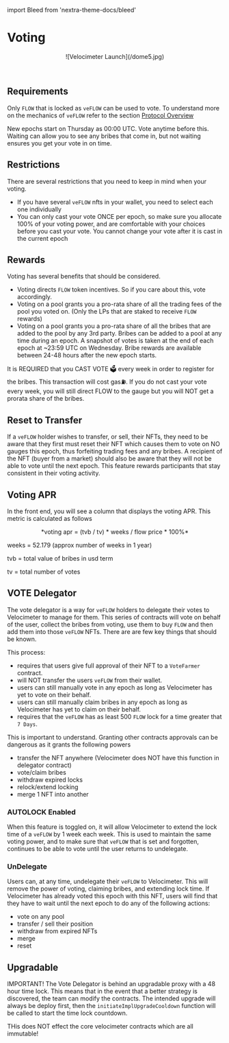 import Bleed from 'nextra-theme-docs/bleed'

# Voting

<Bleed>
<div align="center">
  ![Velocimeter Launch](/dome5.jpg)
  </div>
</Bleed>

&nbsp;


## Requirements

Only `FLOW` that is locked as `veFLOW` can be used to vote. To understand more on the mechanics of `veFLOW` refer to the section [Protocol Overview](/protocol)

New epochs start on Thursday as 00:00 UTC. Vote anytime before this. Waiting can allow you to see any bribes that come in, but not waiting ensures you get your vote in on time.


## Restrictions
There are several restrictions that you need to keep in mind when your voting. 

* If you have several `veFLOW` nfts in your wallet, you need to select each one individually
* You can only cast your vote ONCE per epoch, so make sure you allocate 100% of your voting power, and are comfortable with 
your choices before you cast your vote. You cannot change your vote after it is cast in the current epoch

## Rewards
Voting has several benefits that should be considered.

* Voting directs `FLOW` token incentives. So if you care about this, vote accordingly.
* Voting on a pool grants you a pro-rata share of all the trading fees of the pool you voted on. (Only the LPs that are staked to receive `FLOW` rewards)
* Voting on a pool grants you a pro-rata share of all the bribes that are added to the pool by any 3rd party. Bribes can be added
to a pool at any time during an epoch. A snapshot of votes is taken at the end of each epoch at ~23:59 UTC on Wednesday. Bribe rewards are available between 24-48 hours after the new epoch starts. 


 It is REQUIRED that you CAST VOTE 🗳️ every week in order to register for the bribes. This transaction will cost gas⛽️. If you do not cast your vote every week, you will still direct FLOW to the gauge but you will NOT get a prorata share of the bribes.


## Reset to Transfer

If a `veFLOW` holder wishes to transfer, or sell, their NFTs, they need to be aware that they first must reset their NFT which causes them to vote on NO gauges this epoch, thus forfeiting trading fees and any bribes. A recipient of the NFT (buyer from a market) should also be aware that they will not be able to vote until the next epoch. This feature rewards participants that stay consistent in their voting activity.

## Voting APR
In the front end, you will see a column that displays the voting APR. This metric is calculated as follows
&nbsp;

<div align="center">
*voting apr = (tvb / tv) * weeks / flow price * 100%*
  </div>

weeks = 52.179 (approx number of weeks in 1 year) 

tvb = total value of bribes in usd term 

tv = total number of votes 

## VOTE Delegator
The vote delegator is a way for `veFLOW` holders to delegate their votes to Velocimeter to manage for them. This series of contracts will vote on behalf of the user, collect the bribes from voting, use them to buy `FLOW` and then
add them into those `veFLOW` NFTs. There are are few key things that should be known.

This process:

* requires that users give full approval of their NFT to a `VoteFarmer` contract.
* will NOT transfer the users `veFLOW` from their wallet.
* users can still manually vote in any epoch as long as Velocimeter has yet to vote on their behalf.
* users can still manually claim bribes in any epoch as long as Velocimeter has yet to claim on their behalf.
* requires that the `veFLOW` has as least 500 `FLOW` lock for a time greater that `7 Days`.

This is important to understand. Granting other contracts approvals can be dangerous as it grants the following powers

* transfer the NFT anywhere (Velocimeter does NOT have this function in delegator contract)
* vote/claim bribes
* withdraw expired locks
* relock/extend locking
* merge 1 NFT into another

### AUTOLOCK Enabled
When this feature is toggled on, it will allow Velocimeter to extend the lock time of a `veFLOW` by 1 week each week. This is used to maintain the same voting power, and to make sure that `veFLOW` that is set and forgotten, continues to be able to vote until the user returns to undelegate.

### UnDelegate
Users can, at any time, undelegate their `veFLOW` to Velocimeter. This will remove the power of voting, claiming bribes, and extending lock time. If Velocimeter has already voted this epoch with this NFT, users will find that they have to wait until the next epoch to do any of the following actions:

* vote on any pool
* transfer / sell their position
* withdraw from expired NFTs
* merge
* reset


## Upgradable
IMPORTANT! The Vote Delegator is behind an upgradable proxy with a 48 hour time lock. This means that in the event that a better strategy is discovered, the team can modify the contracts. The intended upgrade will always be deploy first, then the `initiateImplUpgradeCooldown` function will be called to start the time lock countdown. 

THis does NOT effect the core velocimeter contracts which are all immutable!






